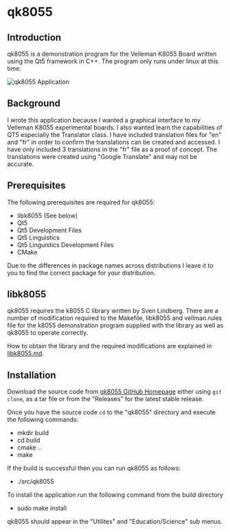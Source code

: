 # qk8055

## Introduction
qk8055 is a demonstration program for the Velleman K8055 Board written using the Qt5 framework in C++.  The program only runs under linux at this time.

![qk8055 Application](images/screenshot.png)

## Background
I wrote this application because I wanted a graphical interface to my Velleman K8055 experimental boards.  I also wanted learn the capabilities of QT5 especially the Translator class.  I have included translation files for "en" and "fr" in order to confirm the translations can be created and accessed. I have only included 3 translations in the "fr" file as a proof of concept.  The translations were created using "Google Translate" and may not be accurate.

## Prerequisites  
The following prerequisites are required for qk8055:   

  * libk8055  (See below)
  * Qt5
  * Qt5 Development Files
  * Qt5 Linguistics
  * Qt5 Linguistics Development Files
  * CMake

Due to the differences in package names across distributions I leave it to you to find the correct package for your distribution. 

## libk8055
qk8055 requires the k8055 C library written by Sven Lindberg.  There are a number of modification required to the Makefile, libk8055 and vellman.rules file for the k8055 demonstration program supplied with the library as well as qk8055 to operate correctly.

How to obtain the library and the required modifications are explained in [libk8055.md](libk8055.md).

## Installation
Download the source code from [qk8055 GitHub Homepage](https://github.com/g7mzr/qk8055) either using `git clone`, as a tar file or from the "Releases" for the latest stable release.

Once you have the source code `cd` to the "qk8055" directory and execute the following commands:

  * mkdir build
  * cd build
  * cmake ..
  * make

If the build is successful then you can run qk8055 as follows:

  * ./src/qk8055

To install the application run the following command from the build directory

  * sudo make install
  
qk8055 should appear in the "Utilites" and "Education/Science" sub menus.

